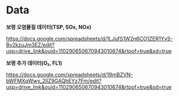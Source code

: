 # Data

**보령 오염물질 데이터(TSP, SOx, NOx)**

https://docs.google.com/spreadsheets/d/1LJufS1W2n6CO1ZER1YvS-Bv2kzuJm3EZ/edit?usp=drive_link&ouid=110290650670943010674&rtpof=true&sd=true

**보령 추가 데이터(O₂, FL1)**

https://docs.google.com/spreadsheets/d/19mBZVN-bWFMXqWwy_2IlZ9GAQhEYz7Fm/edit?usp=drive_link&ouid=110290650670943010674&rtpof=true&sd=true
